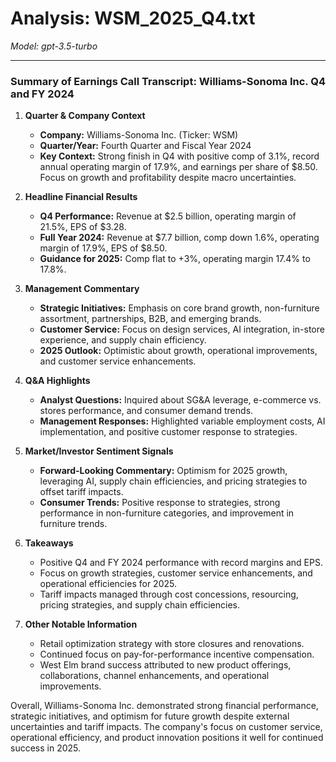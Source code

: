 # Analysis: WSM_2025_Q4.txt

*Model: gpt-3.5-turbo*

---

### Summary of Earnings Call Transcript: Williams-Sonoma Inc. Q4 and FY 2024

1. **Quarter & Company Context**
   - **Company:** Williams-Sonoma Inc. (Ticker: WSM)
   - **Quarter/Year:** Fourth Quarter and Fiscal Year 2024
   - **Key Context:** Strong finish in Q4 with positive comp of 3.1%, record annual operating margin of 17.9%, and earnings per share of $8.50. Focus on growth and profitability despite macro uncertainties.

2. **Headline Financial Results**
   - **Q4 Performance:** Revenue at $2.5 billion, operating margin of 21.5%, EPS of $3.28.
   - **Full Year 2024:** Revenue at $7.7 billion, comp down 1.6%, operating margin of 17.9%, EPS of $8.50.
   - **Guidance for 2025:** Comp flat to +3%, operating margin 17.4% to 17.8%.

3. **Management Commentary**
   - **Strategic Initiatives:** Emphasis on core brand growth, non-furniture assortment, partnerships, B2B, and emerging brands.
   - **Customer Service:** Focus on design services, AI integration, in-store experience, and supply chain efficiency.
   - **2025 Outlook:** Optimistic about growth, operational improvements, and customer service enhancements.

4. **Q&A Highlights**
   - **Analyst Questions:** Inquired about SG&A leverage, e-commerce vs. stores performance, and consumer demand trends.
   - **Management Responses:** Highlighted variable employment costs, AI implementation, and positive customer response to strategies.

5. **Market/Investor Sentiment Signals**
   - **Forward-Looking Commentary:** Optimism for 2025 growth, leveraging AI, supply chain efficiencies, and pricing strategies to offset tariff impacts.
   - **Consumer Trends:** Positive response to strategies, strong performance in non-furniture categories, and improvement in furniture trends.

6. **Takeaways**
   - Positive Q4 and FY 2024 performance with record margins and EPS.
   - Focus on growth strategies, customer service enhancements, and operational efficiencies for 2025.
   - Tariff impacts managed through cost concessions, resourcing, pricing strategies, and supply chain efficiencies.

7. **Other Notable Information**
   - Retail optimization strategy with store closures and renovations.
   - Continued focus on pay-for-performance incentive compensation.
   - West Elm brand success attributed to new product offerings, collaborations, channel enhancements, and operational improvements.

Overall, Williams-Sonoma Inc. demonstrated strong financial performance, strategic initiatives, and optimism for future growth despite external uncertainties and tariff impacts. The company's focus on customer service, operational efficiency, and product innovation positions it well for continued success in 2025.